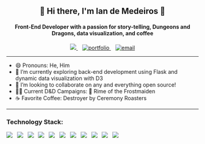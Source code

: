 <h2 align='center'>
🦑 Hi there, I'm Ian de Medeiros 🦑
</h2>

<h4 align='center'>
 Front-End Developer with a passion for story-telling, Dungeons and Dragons, data visualization, and coffee
</h4>
<p align='center'>
  <a href="https://www.linkedin.com/in/ian-de-medeiros/">
    <img src="https://img.shields.io/badge/linkedin-%230077B5.svg?&style=for-the-badge&logo=linkedin&logoColor=white" />
  </a> &nbsp;&nbsp;
  <a href="https://www.iandemed.dev/">
    <img src="https://img.shields.io/badge/-iandemed.dev-240046?style=for-the-badge" alt="portfolio"/>
  </a> &nbsp;&nbsp;
  <a href="mailto:iandemed@gmail.com"/>
    <img src="https://img.shields.io/badge/gmail-D14836?&style=for-the-badge&logo=gmail&logoColor=white" alt="email"/>
  </a> 
</p>
<hr>

- 😄 Pronouns: He, Him
- 🔭 I’m currently exploring back-end development using Flask and dynamic data visualization with D3
- 👯 I’m looking to collaborate on any and everything open source!
- 🧙‍♂️ Current D&D Campaigns: 🗻 Rime of the Frostmaiden
- ☕️ Favorite Coffee: Destroyer by Ceremony Roasters

<hr>

<h3>
    Technology Stack:
</h3>
<p>
    <img src="https://img.shields.io/badge/typescript-%23007ACC.svg?style=for-the-badge&logo=typescript&logoColor=white" /> &nbsp; <img src="https://img.shields.io/badge/javascript-%23F7DF1E.svg?&style=for-the-badge&logo=javascript&logoColor=black" /> &nbsp;  <img src="https://img.shields.io/badge/react%20-%2320232a.svg?&style=for-the-badge&logo=react&logoColor=%2361DAFB" /> &nbsp; <img src="https://img.shields.io/badge/node.js%20-%2343853D.svg?&style=for-the-badge&logo=node.js&logoColor=white" /> &nbsp; <img src="https://img.shields.io/badge/html5%20-%23E34F26.svg?&style=for-the-badge&logo=html5&logoColor=white" /> &nbsp; <img src="https://img.shields.io/badge/css3%20-%231572B6.svg?&style=for-the-badge&logo=css3&logoColor=white" /> &nbsp; <img src="https://img.shields.io/badge/r-%23276DC3.svg?&style=for-the-badge&logo=r&logoColor=white" /> &nbsp; <img src="https://img.shields.io/badge/python-%233776AB.svg?&style=for-the-badge&logo=python&logoColor=white" /> &nbsp; <img src="https://img.shields.io/badge/django%20-%23092E20.svg?&style=for-the-badge&logo=django&logoColor=white" /> &nbsp; <img src="https://img.shields.io/badge/flask%20-%23000.svg?&style=for-the-badge&logo=flask&logoColor=white" /> &nbsp; <img src="https://img.shields.io/badge/heroku%20-430098.svg?&style=for-the-badge&logo=heroku&logoColor=white" /> &nbsp;  
</p>
